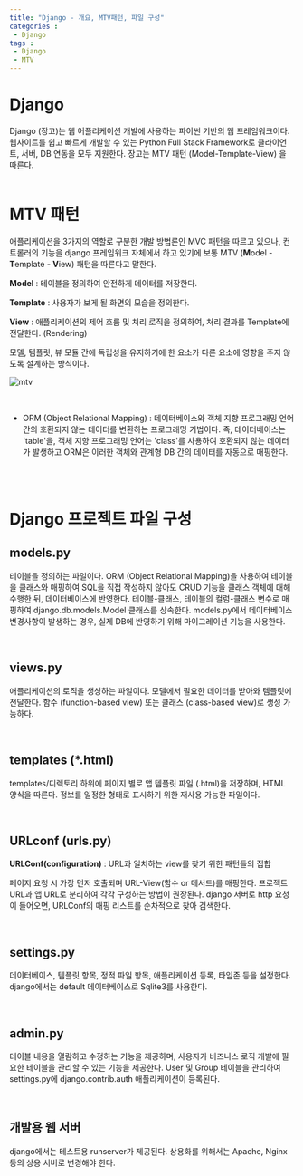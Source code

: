 ```yaml
---
title: "Django - 개요, MTV패턴, 파일 구성"
categories :	
 - Django
tags : 
 - Django
 - MTV
---
```


# Django

Django (장고)는 웹 어플리케이션 개발에 사용하는 파이썬 기반의 웹 프레임워크이다. 
웹사이트를 쉽고 빠르게 개발할 수 있는 Python Full Stack Framework로 클라이언트, 서버, DB 연동을 모두 지원한다. 장고는 MTV 패턴 (Model-Template-View) 을 따른다.
<br/><br/>

# MTV 패턴

애플리케이션을 3가지의 역할로 구분한 개발 방법론인 MVC 패턴을 따르고 있으나, 컨트롤러의 기능을 django 프레임워크 자체에서 하고 있기에 보통 MTV (**M**odel - **T**emplate - **V**iew) 패턴을 따른다고 말한다.

**Model** : 테이블을 정의하여 안전하게 데이터를 저장한다.

**Template** : 사용자가 보게 될 화면의 모습을 정의한다. 

**View** : 애플리케이션의 제어 흐름 및 처리 로직을 정의하여, 처리 결과를 Template에 전달한다. (Rendering)

모델, 템플릿, 뷰 모듈 간에 독립성을 유지하기에 한 요소가 다른 요소에 영향을 주지 않도록 설계하는 방식이다.

![mtv](https://user-images.githubusercontent.com/77096463/105367713-141e6580-5c44-11eb-8c04-f1dd6294381b.png)

<br/>

- ORM (Object Relational Mapping) : 데이터베이스와 객체 지향 프로그래밍 언어 간의 호환되지 않는 데이터를 변환하는 프로그래밍 기법이다. 즉, 데이터베이스는 'table'을, 객체 지향 프로그래밍 언어는 'class'를 사용하여  호환되지 않는 데이터가 발생하고 ORM은 이러한 객체와 관계형 DB 간의 데이터를 자동으로 매핑한다.

<br/>

<br/>

# Django 프로젝트 파일 구성

## models.py

테이블을 정의하는 파일이다. 
ORM (Object Relational Mapping)을 사용하여 테이블을 클래스와 매핑하여 SQL을 직접 작성하지 않아도 CRUD 기능을 클래스 객체에 대해 수행한 뒤, 데이터베이스에 반영한다. 테이블-클래스, 테이블의 컬럼-클래스 변수로 매핑하여 django.db.models.Model 클래스를 상속한다. 
models.py에서 데이터베이스 변경사항이 발생하는 경우, 실제 DB에 반영하기 위해 마이그레이션 기능을 사용한다.

<br/>

## views.py

애플리케이션의 로직을 생성하는 파일이다. 모델에서 필요한 데이터를 받아와 템플릿에 전달한다.
함수 (function-based view) 또는 클래스 (class-based view)로 생성 가능하다.

<br/>

## templates (*.html)

templates/디렉토리 하위에 페이지 별로 앱 템플릿 파일 (.html)을 저장하며, HTML 양식을 따른다.
정보를 일정한 형태로 표시하기 위한 재사용 가능한 파일이다.

<br/> 

## URLconf (urls.py)

**URLConf(configuration)** : URL과 일치하는 view를 찾기 위한 패턴들의 집합

페이지 요청 시 가장 먼저 호출되며 URL-View(함수 or 메서드)를 매핑한다.
프로젝트 URL과 앱 URL로 분리하여 각각 구성하는 방법이 권장된다.
django 서버로 http 요청이 들어오면, URLConf의 매핑 리스트를 순차적으로 찾아 검색한다.

<br/>

## settings.py

데이터베이스, 템플릿 항목, 정적 파일 항목, 애플리케이션 등록, 타임존 등을 설정한다.
django에서는 default 데이터베이스로 Sqlite3를 사용한다. 

<br/>


## admin.py

테이블 내용을 열람하고 수정하는 기능을 제공하며, 사용자가 비즈니스 로직 개발에 필요한 테이블을 관리할 수 있는 기능을 제공한다. User 및 Group 테이블을 관리하여 settings.py에 django.contrib.auth 애플리케이션이 등록된다.

<br/>

## 개발용 웹 서버

django에서는 테스트용 runserver가 제공된다.
상용화를 위해서는 Apache, Nginx 등의 상용 서버로 변경해야 한다. 

<br/>

